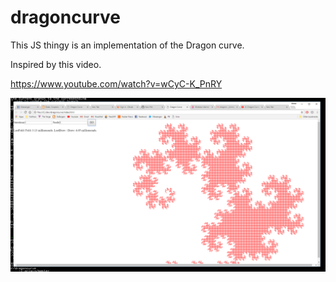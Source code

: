# dragoncurve
This JS thingy is an implementation of the Dragon curve.

Inspired by this video. 

https://www.youtube.com/watch?v=wCyC-K_PnRY

![Dragon](images/dragon.PNG)
